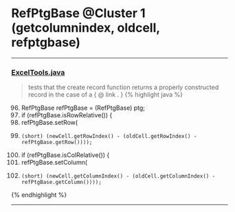 # RefPtgBase @Cluster 1 (getcolumnindex, oldcell, refptgbase)

***

### [ExcelTools.java](https://searchcode.com/codesearch/view/121321570/)
> tests that the create record function returns a properly constructed record in the case of a { @ link . } 
{% highlight java %}
96. RefPtgBase refPtgBase = (RefPtgBase) ptg;
98. if (refPtgBase.isRowRelative()) {
99.   refPtgBase.setRow(
100.     (short) (newCell.getRowIndex() - (oldCell.getRowIndex() - refPtgBase.getRow())));
103. if (refPtgBase.isColRelative()) {
104.   refPtgBase.setColumn(
105.     (short) (newCell.getColumnIndex() - (oldCell.getColumnIndex() - refPtgBase.getColumn())));
{% endhighlight %}

***

